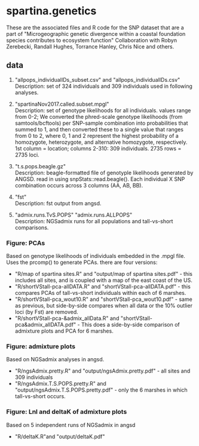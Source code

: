 # spartina.genetics

These are the associated files and R code for the SNP dataset that are a part of "Microgeographic genetic divergence within a coastal foundation species contributes to ecosystem function" Collaboration with Robyn Zerebecki, Randall Hughes, Torrance Hanley, Chris Nice and others.

## data

1) "allpops_individualIDs_subset.csv" and "allpops_individualIDs.csv"  
Description: set of 324 individuals and 309 individuals used in following analyses.  

2) "spartinaNov2017.called.subset.mpgl"  
Description: set of genotype likelihoods for all individuals. values range from 0-2; We converted the phred-scale genotype likelihoods (from samtools/bcftools) per SNP-sample combination into probabilities that summed to 1, and then converted these to a single value that ranges from 0 to 2, where 0, 1 and 2 represent the highest probability of a homozygote, heterozygote, and alternative homozygote, respectively. 1st column = location; columns 2-310: 309 individuals. 2735 rows = 2735 loci. 

3) "t.s.pops.beagle.gz"  
Description: beagle-formatted file of genotyple likelihoods generated by ANGSD. read in using snpStats::read.beagle(). Each individual X SNP combination occurs across 3 columns (AA, AB, BB).

4) "fst"  
Description: fst output from angsd.  

5) "admix.runs.TvS.POPS" "admix.runs.ALLPOPS"  
Description: NGSadmix runs for all populations and tall-vs-short comparisons.

### Figure: PCAs  
Based on genotype likelihoods of individuals embedded in the .mpgl file.  Uses the prcomp() to generate PCAs. there are four versions:  
* "R/map of spartina sites.R" and "output/map of spartina sites.pdf" - this includes all sites, and is coupled with a map of the east coast of the US.  
* "R/shortVStall-pca-allDATA.R" and "shortVStall-pca-allDATA.pdf" - this compares PCAs of tall-vs-short individuals within each of 6 marshes.     
* "R/shortVStall-pca_wout10.R" and "shortVStall-pca_wout10.pdf" - same as previous, but side-by-side compares when all data or the 10% outlier loci (by Fst) are removed.  
* "R/shortVStall-pca-&admix_allData.R" and "shortVStall-pca&admix_allDATA.pdf" - This does a side-by-side comparison of admixture plots and PCA for 6 marshes.    

### Figure: admixture plots  
Based on NGSadmix analyses in angsd.  
* "R/ngsAdmix.pretty.R" and "output/ngsAdmix.pretty.pdf"  - all sites and 309 individuals  
* "R/ngsAdmix.T.S.POPS.pretty.R" and "output/ngsAdmix.T.S.POPS.pretty.pdf" - only the 6 marshes in which tall-vs-short occurs.   

### Figure: Lnl and deltaK of admixture plots  
Based on 5 independent runs of NGSadmix in angsd  
* "R/deltaK.R"and "output/deltaK.pdf"  


